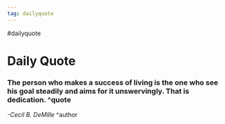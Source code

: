 ```yaml
---
tag: dailyquote
---
```


#dailyquote

# Daily Quote

### The person who makes a success of living is the one who see his goal steadily and aims for it unswervingly. That is dedication. ^quote
*-Cecil B. DeMille* ^author

